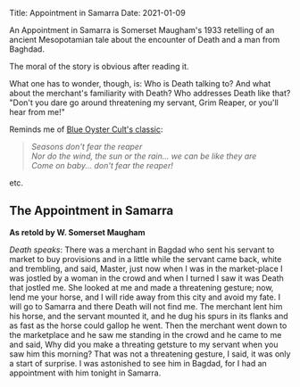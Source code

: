 Title: Appointment in Samarra
Date: 2021-01-09


An Appointment in Samarra is Somerset Maugham's 1933 retelling of an ancient Mesopotamian tale about the encounter of Death and a man from Baghdad. 

The moral of the story is obvious after reading it. 

What one has to wonder, though, is: Who is Death talking to? And what about the merchant's familiarity with Death? Who addresses Death like that? "Don't you dare go around threatening my servant, Grim Reaper, or you'll hear from me!"

Reminds me of [Blue Oyster Cult's classic](https://youtu.be/oF7mP2LASCo): 
> *Seasons don't fear the reaper*  
> *Nor do the wind, the sun or the rain... we can be like they are*  
> *Come on baby... don't fear the reaper!*  

etc.

## The Appointment in Samarra
__As retold by W. Somerset Maugham__

*Death speaks*: There was a merchant in Bagdad who sent his servant to market to buy provisions and in a little while the servant came back, white and trembling, and said, Master, just now when I was in the market-place I was jostled by a woman in the crowd and when I turned I saw it was Death that jostled me. She looked at me and made a threatening gesture; now, lend me your horse, and I will ride away from this city and avoid my fate. I will go to Samarra and there Death will not find me. The merchant lent him his horse, and the servant mounted it, and he dug his spurs in its flanks and as fast as the horse could gallop he went. Then the merchant went down to the marketplace and he saw me standing in the crowd and he came to me and said, Why did you make a threating getsture to my servant when you saw him this morning? That was not a threatening gesture, I said, it was only a start of surprise. I was astonished to see him in Bagdad, for I had an appointment with him tonight in Samarra.
